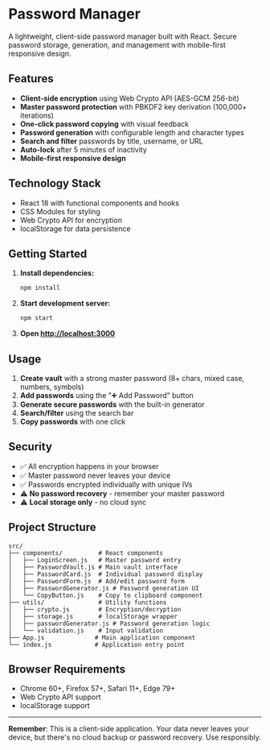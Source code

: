 # Password Manager

A lightweight, client-side password manager built with React. Secure password storage, generation, and management with mobile-first responsive design.

## Features

- **Client-side encryption** using Web Crypto API (AES-GCM 256-bit)
- **Master password protection** with PBKDF2 key derivation (100,000+ iterations)
- **One-click password copying** with visual feedback
- **Password generation** with configurable length and character types
- **Search and filter** passwords by title, username, or URL
- **Auto-lock** after 5 minutes of inactivity
- **Mobile-first responsive design**

## Technology Stack

- React 18 with functional components and hooks
- CSS Modules for styling
- Web Crypto API for encryption
- localStorage for data persistence

## Getting Started

1. **Install dependencies:**
   ```bash
   npm install
   ```

2. **Start development server:**
   ```bash
   npm start
   ```

3. **Open [http://localhost:3000](http://localhost:3000)**

## Usage

1. **Create vault** with a strong master password (8+ chars, mixed case, numbers, symbols)
2. **Add passwords** using the "➕ Add Password" button
3. **Generate secure passwords** with the built-in generator
4. **Search/filter** using the search bar
5. **Copy passwords** with one click

## Security

- ✅ All encryption happens in your browser
- ✅ Master password never leaves your device
- ✅ Passwords encrypted individually with unique IVs
- ⚠️ **No password recovery** - remember your master password
- ⚠️ **Local storage only** - no cloud sync

## Project Structure

```
src/
├── components/          # React components
│   ├── LoginScreen.js   # Master password entry
│   ├── PasswordVault.js # Main vault interface
│   ├── PasswordCard.js  # Individual password display
│   ├── PasswordForm.js  # Add/edit password form
│   ├── PasswordGenerator.js # Password generation UI
│   └── CopyButton.js    # Copy to clipboard component
├── utils/               # Utility functions
│   ├── crypto.js        # Encryption/decryption
│   ├── storage.js       # localStorage wrapper
│   ├── passwordGenerator.js # Password generation logic
│   └── validation.js    # Input validation
├── App.js              # Main application component
└── index.js            # Application entry point
```

## Browser Requirements

- Chrome 60+, Firefox 57+, Safari 11+, Edge 79+
- Web Crypto API support
- localStorage support

---

**Remember**: This is a client-side application. Your data never leaves your device, but there's no cloud backup or password recovery. Use responsibly.